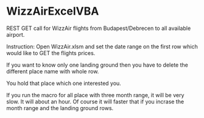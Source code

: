 # WizzAirExcelVBA
REST GET call for WizzAir flights from Budapest/Debrecen to all available airport.

Instruction:
  Open WizzAir.xlsm and set the date range on the first row which would like to GET the flights prices.
  
  If you want to know only one landing ground then you have to delete the different place name with whole row.
  
  You hold that place which one interested you.
  
If you run the macro for all place with three month range, it will be very slow. It will about an hour.
Of course it will faster that if you incrase the month range and the landing ground rows.
